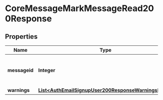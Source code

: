 

# CoreMessageMarkMessageRead200Response


## Properties

| Name | Type | Description | Notes |
|------------ | ------------- | ------------- | -------------|
|**messageid** | **Integer** | the id of the message in the messages table |  |
|**warnings** | [**List&lt;AuthEmailSignupUser200ResponseWarningsInner&gt;**](AuthEmailSignupUser200ResponseWarningsInner.md) |  |  [optional] |



